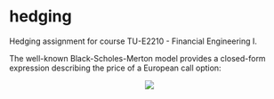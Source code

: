 # hedging

Hedging assignment for course TU-E2210 - Financial Engineering I.

The well-known Black-Scholes-Merton model provides a closed-form expression describing the price of a European call option:

<p align="center">
   <img src="https://latex.codecogs.com/svg.latex?\begin{aligned}&space;C(t,&space;S_t,&space;E,&space;T,&space;\sigma)&space;&=&space;S_t&space;F_\Phi(d_1)&space;-&space;E&space;e^{-r(T-t)}&space;F_\Phi(d_2),&space;\\&space;d_1&space;&=&space;\frac{\ln(S_t/E)&space;&plus;&space;(r&space;&plus;&space;\sigma^2/2)(T-t)}{\sigma&space;\sqrt{T-t}},&space;\\&space;d_2&space;&=&space;d_1&space;-&space;\sigma&space;\sqrt{T-t},&space;\\&space;F_\Phi(x)&space;&=&space;\frac{1}{2\pi}\int_{-\infty}^x&space;e^{-u^2/2}&space;\&space;\mathrm{d}u&space;\end{aligned}">
</p>
